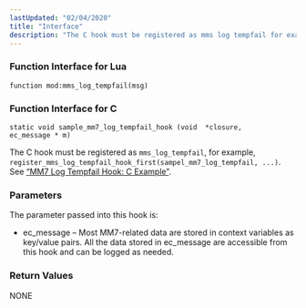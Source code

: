 ```yaml
---
lastUpdated: "02/04/2020"
title: "Interface"
description: "The C hook must be registered as mms log tempfail for example register mms log tempfail hook first sampel mm 7 log tempfail See Example 28 2 MM 7 Log Tempfail Hook C Example The parameter passed into this hook is ec message Most MM 7 related data are stored..."
---
```


### <a name="idp1103984"></a> Function Interface for Lua

`function mod:mms_log_tempfail(msg)`
### <a name="idp1105760"></a> Function Interface for C

```
static void sample_mm7_log_tempfail_hook (void  *closure,
ec_message * m)
```

The C hook must be registered as `mms_log_tempfail`, for example, `register_mms_log_tempfail_hook_first(sampel_mm7_log_tempfail, ...)`. See [“MM7 Log Tempfail Hook: C Example”](/momentum/mobile/mobile-developer-guide/mm-7-log-tempfail-hook-examples#MM7_Log_Tempfail_Hook.c).

### <a name="idp1084176"></a> Parameters

The parameter passed into this hook is:

*   ec_message – Most MM7-related data are stored in context variables as key/value pairs. All the data stored in ec_message are accessible from this hook and can be logged as needed.

### <a name="idp1087568"></a> Return Values

NONE